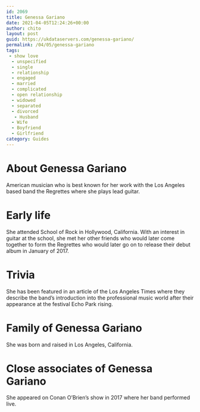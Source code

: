 ```yaml
---
id: 2069
title: Genessa Gariano
date: 2021-04-05T12:24:26+00:00
author: chito
layout: post
guid: https://ukdataservers.com/genessa-gariano/
permalink: /04/05/genessa-gariano
tags:
 - show love
  - unspecified
  - single
  - relationship
  - engaged
  - married
  - complicated
  - open relationship
  - widowed
  - separated
  - divorced
   - Husband
  - Wife
  - Boyfriend
  - Girlfriend
category: Guides
---
```




  
  
#  About Genessa Gariano
                  
                  
                  
American musician who is best known for her work with the Los Angeles based band the Regrettes where she plays lead guitar. 
                  
                
                
                
# Early life
                  
                  
                  
She attended School of Rock in Hollywood, California. With an interest in guitar at the school, she met her other friends who would later come together to form the Regrettes who would later go on to release their debut album in January of 2017. 
                  
                
                
                
# Trivia
                  
                  
                  
She has been featured in an article of the Los Angeles Times where they describe the band&#8217;s introduction into the professional music world after their appearance at the festival Echo Park rising. 
                  
                
                
                
# Family of Genessa Gariano
                  
                  
                  
She was born and raised in Los Angeles, California. 
                  
                
                
                
# Close associates of Genessa Gariano
                  
                  
                  
She appeared on Conan O&#8217;Brien&#8217;s show in 2017 where her band performed live. 
                  
                
              
            
          
          
          
    
    
  
